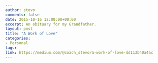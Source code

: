 ```yaml
---
author: stevo
comments: false
date: 2015-10-16 12:00:00+00:00
excerpt: An obituary for my Grandfather.
layout: post
title: "A Work of Love"
categories:
- Personal
tags:
link: https://medium.com/@coach_stevo/a-work-of-love-dd113b40a4ac
---
```

